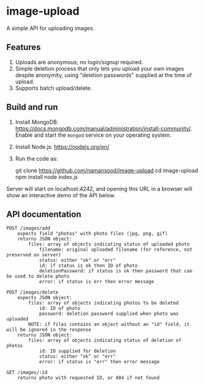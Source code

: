 # image-upload

A simple API for uploading images.

## Features

1. Uploads are anonymous; no login/signup required.
2. Simple deletion process that only lets you upload your own images despite anonymity, using "deletion passwords" supplied at the time of upload.
3. Supports batch upload/delete.

## Build and run

1. Install MongoDB: https://docs.mongodb.com/manual/administration/install-community/. Enable and start the `mongod` service on your operating system.

2. Install Node.js: https://nodejs.org/en/

3. Run the code as:

    git clone https://github.com/namansood/image-upload
    cd image-upload
    npm install
    node index.js

Server will start on localhost:4242, and opening this URL in a browser will show an interactive demo of the API below.

## API documentation

	POST /images/add
		expects field "photos" with photo files (jpg, png, gif)
		returns JSON object:
			files: array of objects indicating status of uploaded photo
				filename: original uploaded filename (for reference, not preserved on server)
				status: either "ok" or "err"
				id: if status is ok then ID of photo
				deletionPassword: if status is ok then password that can be used to delete photo
				error: if status is err then error message

	POST /images/delete
		expects JSON object:
			files: array of objects indicating photos to be deleted
				id: ID of photo
				password: deletion password supplied when photo was uploaded
			NOTE: if files contains an object without an "id" field, it will be ignored in the response
		returns JSON object:
			files: array of objects indicating status of deletion of photos
				id: ID supplied for deletion
				status: either "ok" or "err"
				error: if status is "err" then error message

	GET /images/:id
		returns photo with requested ID, or 404 if not found